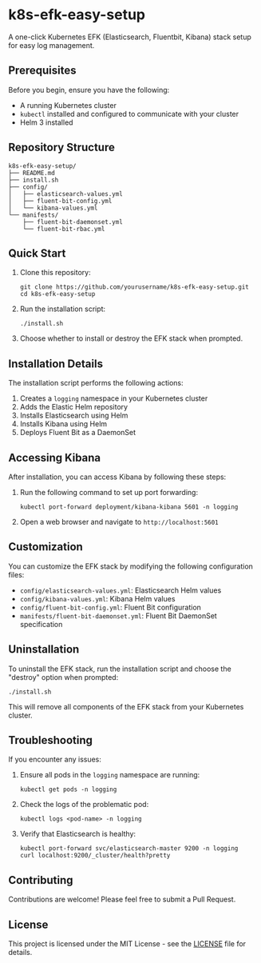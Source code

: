 # k8s-efk-easy-setup
A one-click Kubernetes EFK (Elasticsearch, Fluentbit, Kibana) stack setup for easy log management.

## Prerequisites

Before you begin, ensure you have the following:

- A running Kubernetes cluster
- `kubectl` installed and configured to communicate with your cluster
- Helm 3 installed

## Repository Structure

```
k8s-efk-easy-setup/
├── README.md
├── install.sh
├── config/
│   ├── elasticsearch-values.yml
│   ├── fluent-bit-config.yml
│   └── kibana-values.yml
└── manifests/
    ├── fluent-bit-daemonset.yml
    └── fluent-bit-rbac.yml
```

## Quick Start

1. Clone this repository:
   ```
   git clone https://github.com/yourusername/k8s-efk-easy-setup.git
   cd k8s-efk-easy-setup
   ```

2. Run the installation script:
   ```
   ./install.sh
   ```

3. Choose whether to install or destroy the EFK stack when prompted.

## Installation Details

The installation script performs the following actions:

1. Creates a `logging` namespace in your Kubernetes cluster
2. Adds the Elastic Helm repository
3. Installs Elasticsearch using Helm
4. Installs Kibana using Helm
5. Deploys Fluent Bit as a DaemonSet

## Accessing Kibana

After installation, you can access Kibana by following these steps:

1. Run the following command to set up port forwarding:
   ```
   kubectl port-forward deployment/kibana-kibana 5601 -n logging
   ```

2. Open a web browser and navigate to `http://localhost:5601`

## Customization

You can customize the EFK stack by modifying the following configuration files:

- `config/elasticsearch-values.yml`: Elasticsearch Helm values
- `config/kibana-values.yml`: Kibana Helm values
- `config/fluent-bit-config.yml`: Fluent Bit configuration
- `manifests/fluent-bit-daemonset.yml`: Fluent Bit DaemonSet specification

## Uninstallation

To uninstall the EFK stack, run the installation script and choose the "destroy" option when prompted:

```
./install.sh
```

This will remove all components of the EFK stack from your Kubernetes cluster.

## Troubleshooting

If you encounter any issues:

1. Ensure all pods in the `logging` namespace are running:
   ```
   kubectl get pods -n logging
   ```

2. Check the logs of the problematic pod:
   ```
   kubectl logs <pod-name> -n logging
   ```

3. Verify that Elasticsearch is healthy:
   ```
   kubectl port-forward svc/elasticsearch-master 9200 -n logging
   curl localhost:9200/_cluster/health?pretty
   ```

## Contributing

Contributions are welcome! Please feel free to submit a Pull Request.

## License

This project is licensed under the MIT License - see the [LICENSE](LICENSE) file for details.